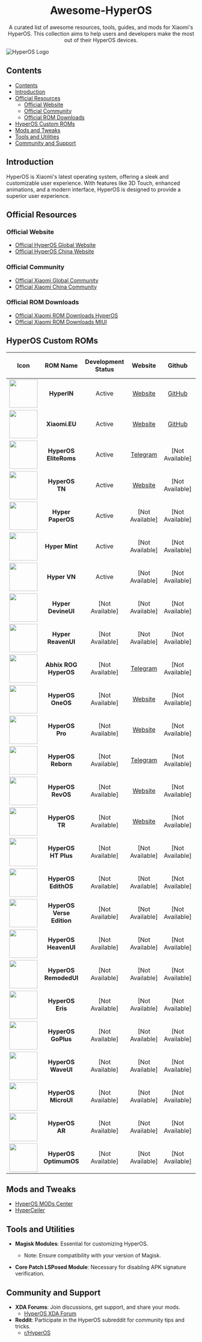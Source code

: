 <h1 align="center">Awesome-HyperOS</h1>

<p align="center">A curated list of awesome resources, tools, guides, and mods for Xiaomi's HyperOS. This collection aims to help users and developers make the most out of their HyperOS devices.</p>

![HyperOS Logo](/XiaomiHyperOS.png)

## Contents

- [Contents](#contents)
- [Introduction](#introduction)
- [Official Resources](#official-resources)
  - [Official Website](#official-website)
  - [Official Community](#official-community)
  - [Official ROM Downloads](#official-rom-downloads)
- [HyperOS Custom ROMs](#hyperos-custom-roms)
- [Mods and Tweaks](#mods-and-tweaks)
- [Tools and Utilities](#tools-and-utilities)
- [Community and Support](#community-and-support)

## Introduction

HyperOS is Xiaomi's latest operating system, offering a sleek and customizable user experience. With features like 3D Touch, enhanced animations, and a modern interface, HyperOS is designed to provide a superior user experience.

## Official Resources

### Official Website

- [Official HyperOS Global Website ](https://www.mi.com/global/hyperos)
- [Official HyperOS China Website ](https://hyperos.mi.com)

### Official Community

- [Official Xiaomi Global Community ](https://c.mi.com/global)
- [Official Xiaomi China Community ](https://c.mi.com)

### Official ROM Downloads

- [Official Xiaomi ROM Downloads HyperOS ](https://xmfirmwareupdater.com/hyperos/)
- [Official Xiaomi ROM Downloads MIUI ](https://xmfirmwareupdater.com/miui/)

## HyperOS Custom ROMs

|                                   Icon                                    |         ROM Name          | Development Status |                            Website                             |                                          Github                                           |                                 ROM Download / Sourceforge                                  |
| :-----------------------------------------------------------------------: | :-----------------------: | :----------------: | :------------------------------------------------------------: | :---------------------------------------------------------------------------------------: | :-----------------------------------------------------------------------------------------: |
| <img src="https://hyperin.vercel.app/HyperIN.png" width="75" height="75"> |        **HyperIN**        |       Active       |             [Website](https://hyperin.vercel.app/)             |                           [GitHub](https://hyperin.vercel.app/)                           |                      [Download](https://hyperin.vercel.app/Downloads)                       |
|           <img src="Icons/XiaomiEU.png" width="75" height="75">           |       **Xiaomi.EU**       |       Active       |                 [Website](https://xiaomi.eu/)                  | [GitHub](https://sourceforge.net/projects/xiaomi-eu-multilang-miui-roms/files/xiaomi.eu/) | [Download](https://sourceforge.net/projects/xiaomi-eu-multilang-miui-roms/files/xiaomi.eu/) |
|          <img src="Icons/eliteroms.png" width="75" height="75">           |   **HyperOS EliteRoms**   |       Active       |         [Telegram](https://t.me/EliteDevelopmentforMi)         |                                      [Not Available]                                      |                [Download](https://sourceforge.net/projects/eliteroms/files/)                |
|           <img src="Icons/miui-tn.png" width="75" height="75">            |      **HyperOS TN**       |       Active       |               [Website](https://miuitn.online/)                |                                      [Not Available]                                      |                             [Download](https://miuitn.online/)                              |
|           <img src="Icons/paperos.png" width="75" height="75">            |     **Hyper PaperOS**     |       Active       |                        [Not Available]                         |                                      [Not Available]                                      |                                       [Not Available]                                       |
|           <img src="Icons/paperos.png" width="75" height="75">            |      **Hyper Mint**       |       Active       |                        [Not Available]                         |                                      [Not Available]                                      |                                       [Not Available]                                       |
|           <img src="Icons/paperos.png" width="75" height="75">            |       **Hyper VN**        |       Active       |                        [Not Available]                         |                                      [Not Available]                                      |                                       [Not Available]                                       |
|           <img src="Icons/paperos.png" width="75" height="75">            |    **Hyper DevineUI**     |  [Not Available]   |                        [Not Available]                         |                                      [Not Available]                                      |                                       [Not Available]                                       |
|           <img src="Icons/paperos.png" width="75" height="75">            |    **Hyper ReavenUI**     |  [Not Available]   |                        [Not Available]                         |                                      [Not Available]                                      |                                       [Not Available]                                       |
|            <img src="Icons/abhix.png" width="75" height="75">             |   **Abhix ROG HyperOS**   |  [Not Available]   |           [Telegram](https://t.me/ROGEditionUPDATES)           |                                      [Not Available]                                      |                                       [Not Available]                                       |
|          <img src="Icons/miui-oneos.png" width="75" height="75">          |     **HyperOS OneOS**     |  [Not Available]   |      [Website](https://sourceforge.net/projects/one-os/)       |                                      [Not Available]                                      |                                       [Not Available]                                       |
|           <img src="Icons/miui-pro.png" width="75" height="75">           |      **HyperOS Pro**      |  [Not Available]   |                [Website](https://miuipro.info/)                |                                      [Not Available]                                      |                                       [Not Available]                                       |
|         <img src="Icons/miui-reborn.png" width="75" height="75">          |    **HyperOS Reborn**     |  [Not Available]   |              [Telegram](https://t.me/reborn_dll)               |                                      [Not Available]                                      |                                       [Not Available]                                       |
|          <img src="Icons/miui-revos.png" width="75" height="75">          |     **HyperOS RevOS**     |  [Not Available]   | [Website](https://sourceforge.net/projects/revolutionos-miui/) |                                      [Not Available]                                      |                                       [Not Available]                                       |
|           <img src="Icons/miui-tr.png" width="75" height="75">            |      **HyperOS TR**       |  [Not Available]   |      [Website](https://forum.miuitr.info/bolum/miuitr.5/)      |                                      [Not Available]                                      |                                       [Not Available]                                       |
|           <img src="Icons/miui-vn.png" width="75" height="75">            |    **HyperOS HT Plus**    |  [Not Available]   |                        [Not Available]                         |                                      [Not Available]                                      |                                       [Not Available]                                       |
|           <img src="Icons/miui-vn.png" width="75" height="75">            |    **HyperOS EdithOS**    |  [Not Available]   |                        [Not Available]                         |                                      [Not Available]                                      |                                       [Not Available]                                       |
|           <img src="Icons/miui-vn.png" width="75" height="75">            | **HyperOS Verse Edition** |  [Not Available]   |                        [Not Available]                         |                                      [Not Available]                                      |                                       [Not Available]                                       |
|           <img src="Icons/miui-vn.png" width="75" height="75">            |   **HyperOS HeavenUI**    |  [Not Available]   |                        [Not Available]                         |                                      [Not Available]                                      |                                       [Not Available]                                       |
|           <img src="Icons/miui-vn.png" width="75" height="75">            |   **HyperOS RemodedUI**   |  [Not Available]   |                        [Not Available]                         |                                      [Not Available]                                      |                                       [Not Available]                                       |
|           <img src="Icons/miui-vn.png" width="75" height="75">            |     **HyperOS Eris**      |  [Not Available]   |                        [Not Available]                         |                                      [Not Available]                                      |                                       [Not Available]                                       |
|           <img src="Icons/miui-vn.png" width="75" height="75">            |    **HyperOS GoPlus**     |  [Not Available]   |                        [Not Available]                         |                                      [Not Available]                                      |                                       [Not Available]                                       |
|           <img src="Icons/miui-vn.png" width="75" height="75">            |    **HyperOS WaveUI**     |  [Not Available]   |                        [Not Available]                         |                                      [Not Available]                                      |                                       [Not Available]                                       |
|           <img src="Icons/miui-vn.png" width="75" height="75">            |    **HyperOS MicroUI**    |  [Not Available]   |                        [Not Available]                         |                                      [Not Available]                                      |                                       [Not Available]                                       |
|           <img src="Icons/miui-vn.png" width="75" height="75">            |      **HyperOS AR**       |  [Not Available]   |                        [Not Available]                         |                                      [Not Available]                                      |                                       [Not Available]                                       |
|           <img src="Icons/miui-vn.png" width="75" height="75">            |   **HyperOS OptimumOS**   |  [Not Available]   |                        [Not Available]                         |                                      [Not Available]                                      |                                       [Not Available]                                       |

## Mods and Tweaks

- [HyperOS MODs Center](https://github.com/orgs/Mods-Center/repositories)
- [HyperCeiler](https://github.com/ReChronoRain/HyperCeiler)

## Tools and Utilities

- **Magisk Modules**: Essential for customizing HyperOS.

  - Note: Ensure compatibility with your version of Magisk.

- **Core Patch LSPosed Module**: Necessary for disabling APK signature verification.

## Community and Support

- **XDA Forums**: Join discussions, get support, and share your mods.
  - [HyperOS XDA Forum](https://xdaforums.com/hyperos)
- **Reddit**: Participate in the HyperOS subreddit for community tips and tricks.
  - [r/HyperOS](https://www.reddit.com/r/HyperOS)
